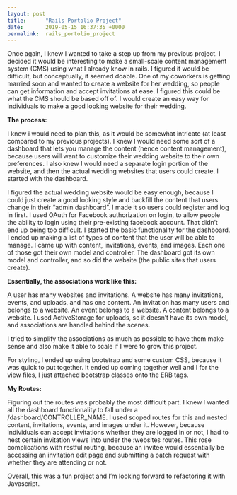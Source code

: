```yaml
---
layout: post
title:      "Rails Portolio Project"
date:       2019-05-15 16:37:35 +0000
permalink:  rails_portolio_project
---
```



Once again, I knew I wanted to take a step up from my previous project. I decided it would be interesting to make a small-scale content management system (CMS) using what I already know in rails. I figured it would be difficult, but conceptually, it seemed doable. One of my coworkers is getting married soon and wanted to create a website for her wedding, so people can get information and accept invitations at ease. I figured this could be what the CMS should be based off of. I would create an easy way for individuals to make a good looking website for their wedding. 

**The process:**

I knew i would need to plan this, as it would be somewhat intricate (at least compared to my previous projects). I knew I would need some sort of a dashboard that lets you manage the content (hence content management), because users will want to customize their wedding website to their own preferences. I also knew I would need a separate login portion of the website, and then the actual wedding websites that users could create. I started with the dashboard.

I figured the actual wedding website would be easy enough, because I could just create a good looking style and backfill the content that users change in their “admin dashboard”. I made it so users could register and log in first. I used OAuth for Facebook authorization on login, to allow people the ability to login using their pre-existing facebook account. That didn’t end up being too difficult. I started the basic functionality for the dashboard. I ended up making a list of types of content that the user will be able to manage. I came up with content, invitations, events, and images. Each one of those got their own model and controller. The dashboard got its own model and controller, and so did the website (the public sites that users create). 

**Essentially, the associations work like this:**

A user has many websites and invitations.
A website has many invitations, events, and uploads, and has one content. 
An invitation has many users and belongs to a website.
An event belongs to a website.
A content belongs to a website.
I used ActiveStorage for uploads, so it doesn’t have its own model, and associations are handled behind the scenes.

I tried to simplify the associations as much as possible to have them make sense and also make it able to scale if I were to grow this project. 

For styling, I ended up using bootstrap and some custom CSS, because it was quick to put together. It ended up coming together well and I for the view files, I just attached bootstrap classes onto the ERB tags.

**My Routes: **

Figuring out the routes was probably the most difficult part. I knew I wanted all the dashboard functionality to fall under a /dashboard/CONTROLLER_NAME. I used scoped routes for this and nested content, invitations, events, and images under it. However, because individuals can accept invitations whether they are logged in or not, I had to nest certain invitation views into under the :websites routes. This rose complications with restful routing, because an invitee would essentially be accessing an invitation edit page and submitting a patch request with whether they are attending or not. 

Overall, this was a fun project and I’m looking forward to refactoring it with Javascript. 

